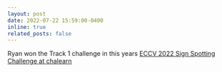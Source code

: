 ```yaml
--- 
layout: post 
date: 2022-07-22 15:59:00-0400 
inline: true 
related_posts: false 
--- 
```


Ryan won the Track 1 challenge in this years [ECCV 2022 Sign Spotting Challenge at chalearn](https://chalearnlap.cvc.uab.cat/challenge/49/description/)